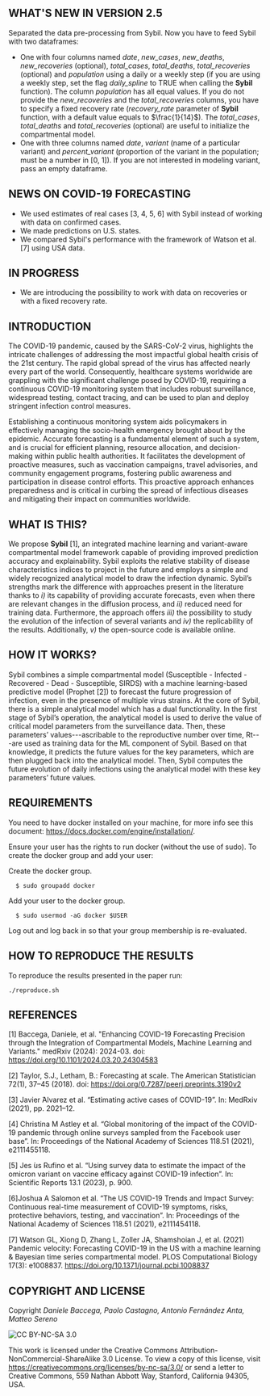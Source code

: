 ## WHAT'S NEW IN VERSION 2.5
Separated the data pre-processing from Sybil. Now you have to feed Sybil with two dataframes:
- One with four columns named _date_, _new_cases_, _new_deaths_, _new_recoveries_ (optional), _total_cases_, _total_deaths_, _total_recoveries_ (optional) and _population_ using a daily or a weekly step (if you are using a weekly step, set the flag _daily_spline_ to TRUE when calling the **Sybil** function). The column _population_ has all equal values. If you do not provide the _new_recoveries_ and the _total_recoveries_ columns, you have to specify a fixed recovery rate (_recovery_rate_ parameter of **Sybil** function, with a default value equals to $\frac{1}{14}$). The _total_cases_, _total_deaths_ and _total_recoveries_ (optional) are useful to initialize the compartmental model.
- One with three columns named _date_, _variant_ (name of a particular variant) and _percent_variant_ (proportion of the variant in the population; must be a number in [0, 1]). If you are not interested in modeling variant, pass an empty dataframe.

## NEWS ON COVID-19 FORECASTING
- We used estimates of real cases [3, 4, 5, 6] with Sybil instead of working with data on confirmed cases.
- We made predictions on U.S. states.
- We compared Sybil's performance with the framework of Watson et al. [7] using USA data.

## IN PROGRESS
- We are introducing the possibility to work with data on recoveries or with a fixed recovery rate.

## INTRODUCTION

The COVID-19 pandemic, caused by the SARS-CoV-2 virus, highlights the intricate challenges of addressing the most impactful global health crisis of the 21st century. The rapid global spread of the virus has affected nearly every part of the world. Consequently, healthcare systems worldwide are grappling with the significant challenge posed by COVID-19, requiring a continuous COVID-19 monitoring system that includes robust surveillance, widespread testing, contact tracing, and can be used to plan and deploy stringent infection control measures.

Establishing a continuous monitoring system aids policymakers in effectively managing the socio-health emergency brought about by the epidemic. Accurate forecasting is a fundamental element of such a system, and is crucial for efficient planning, resource allocation, and decision-making within public health authorities. It facilitates the development of proactive measures, such as vaccination campaigns, travel advisories, and community engagement programs, fostering public awareness and participation in disease control efforts. This proactive approach enhances preparedness and is critical in curbing the spread of infectious diseases and mitigating their impact on communities worldwide.

## WHAT IS THIS?

We propose **Sybil** [1], an integrated machine learning and variant-aware compartmental model framework capable of providing improved prediction accuracy and explainability. Sybil exploits the relative stability of disease characteristics indices to project in the future and employs a simple and widely recognized analytical model to draw the infection dynamic. Sybil’s strengths mark the difference with approaches present in the literature thanks to _i)_ its capability of providing accurate forecasts, even when there are relevant changes in the diffusion process, and _ii)_ reduced need for training data. Furthermore, the approach offers _iii)_ the possibility to study the evolution of the infection of several variants and _iv)_ the replicability of the results. Additionally, _v)_ the open-source code is available online.

## HOW IT WORKS?

Sybil combines a simple compartmental model (Susceptible - Infected - Recovered - Dead - Susceptible, SIRDS) with a machine learning-based predictive model (Prophet [2]) to forecast the future progression of infection, even in the presence of multiple virus strains. At the core of Sybil, there is a simple analytical model which has a dual functionality. In the first stage of Sybil’s operation, the analytical model is used to derive the value of critical model parameters from the surveillance data. Then, these parameters’ values---ascribable to the reproductive number over time, Rt---are used as training data for the ML component of Sybil. Based on that knowledge, it predicts the future values for the key parameters, which are then plugged back into the analytical model. Then, Sybil computes the future evolution of daily infections using the analytical model with these key parameters’ future values.

## REQUIREMENTS

You need to have docker installed on your machine, for more info see this document: <https://docs.docker.com/engine/installation/>.

Ensure your user has the rights to run docker (without the use of sudo). To create the docker group and add your user:

Create the docker group.

```         
  $ sudo groupadd docker
```

Add your user to the docker group.

```         
  $ sudo usermod -aG docker $USER
```

Log out and log back in so that your group membership is re-evaluated.

## HOW TO REPRODUCE THE RESULTS

To reproduce the results presented in the paper run:

```         
./reproduce.sh
```

## REFERENCES

[1] Baccega, Daniele, et al. "Enhancing COVID-19 Forecasting Precision through the Integration of Compartmental Models, Machine Learning and Variants." medRxiv (2024): 2024-03. doi: <https://doi.org/10.1101/2024.03.20.24304583>

[2] Taylor, S.J., Letham, B.: Forecasting at scale. The American Statistician 72(1), 37–45 (2018). doi: <https://doi.org/0.7287/peerj.preprints.3190v2>

[3] Javier  ́Alvarez et al. “Estimating active cases of COVID-19”. In: MedRxiv (2021), pp. 2021–12.

[4] Christina M Astley et al. “Global monitoring of the impact of the COVID-19 pandemic through online surveys sampled from the Facebook user base”. In: Proceedings of the National Academy of Sciences 118.51 (2021), e2111455118.

[5] Jes ́us Rufino et al. “Using survey data to estimate the impact of the omicron variant on vaccine efficacy against COVID-19 infection”. In: Scientific Reports 13.1 (2023), p. 900.

[6]Joshua A Salomon et al. “The US COVID-19 Trends and Impact Survey: Continuous real-time measurement of COVID-19 symptoms, risks, protective behaviors, testing, and vaccination”. In: Proceedings of the National Academy of Sciences 118.51 (2021), e2111454118.

[7] Watson GL, Xiong D, Zhang L, Zoller JA, Shamshoian J, et al. (2021) Pandemic velocity: Forecasting COVID-19 in the US with a machine learning & Bayesian time series compartmental model. PLOS Computational Biology 17(3): e1008837. https://doi.org/10.1371/journal.pcbi.1008837

## COPYRIGHT AND LICENSE

Copyright *Daniele Baccega, Paolo Castagno, Antonio Fernández Anta, Matteo Sereno*

![CC BY-NC-SA 3.0](http://ccl.northwestern.edu/images/creativecommons/byncsa.png)

This work is licensed under the Creative Commons Attribution-NonCommercial-ShareAlike 3.0 License. To view a copy of this license, visit <https://creativecommons.org/licenses/by-nc-sa/3.0/> or send a letter to Creative Commons, 559 Nathan Abbott Way, Stanford, California 94305, USA.
